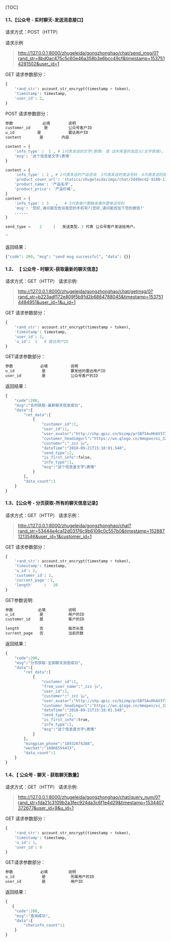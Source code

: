 
[TOC]



####  1.1、【公众号 - 实时聊天-发送消息接口】

请求方式：POST（HTTP）

请求示例

>http://127.0.0.1:8000/zhugeleida/gongzhonghao/chat/send_msg/0?rand_str=8bd0ac475c5c60e46a358b3e6bcc49cf&timestamp=1537514281502&user_id=1

 GET 请求参数部分：
```  python
{
    'rand_str': account.str_encrypt(timestamp + token),
    'timestamp': timestamp,
    'user_id': 2,
}
``` 

 
POST 请求参数部分：
```  python
参数             必填        说明
customer_id      是         公众号客户ID
u_id          是            雷达用户ID
content        是        内容 

content = {
    'info_type' :  1 , # 1代表发送的文字\表情\ 或 话术库里的自定义(文字表情)。
    'msg': '这个信息是文字\表情'
}

content = {
    'info_type' : 2 , # 2代表发送的产品咨询  3代表发送的电话号码  4代表发送的图片|截图  5、视频
    'product_cover_url': 'statics/zhugeleida/imgs/chat/2d49ecd2-9180-11e8-a32d-8e2edea1cc9c.png',
    'product_name': '产品名字',
    'product_price': '产品价格',
}
content = {
    'info_type' : 3   ,   # 3代表客户要触发事件要电话号码  
    'msg': '您好,请问能否告诉我您的手机号?|您好,请问能否加下您的微信?'
    ......
}

send_type =    2     |   发送类型，2 代表 公众号客户发送给用户。
``` 
`` 
 


返回结果：
```  python
{"code": 200, "msg": "send msg successful", "data": {}}
``` 
 


####  1.2、 【 公众号 - 时聊天-获取最新的聊天信息】

请求方式：GET（HTTP）
请求示例:

>http://127.0.0.1:8000/zhugeleida/gongzhonghao/chat/getmsg/0?rand_str=b223adf172e809f5b91d2b6864788045&timestamp=1537514484951&user_id=1&u_id=1
 
 
GET 请求参数部分：

```  python
{
    'rand_str': account.str_encrypt(timestamp + token),
    'timestamp': timestamp,
    'user_id': 2,
    'u_id':  1   # 雷达用户ID
}

``` 

GET请求参数部分：

```  python
参数            必填          说明
u_id            是           要发给的雷达用户ID
user_id         是           公众号客户的ID

``` 

 返回结果：

```  python
{
    "code":200,
    "msg":"实时获取-最新聊天信息成功",
    "data":{
        "ret_data":[
            {
                "customer_id":1,
                "user_id":1,
                "user_avator":"http://shp.qpic.cn/bizmp/prSBf5AvHhAV3730YB9qjpC4Uicv4pA4JBkjhgJmjzZSBB5vSC1gmrA/",
                "customer_headimgurl":"https://wx.qlogo.cn/mmopen/vi_32/DYAIOgq83epcPbQBxqzSu2qXqWuCrodTSbvlBmqJuOF1OIuMp46k9SSUvCCWZCF8Nj28TCe17NwoAib2lq14bAA/132",
                "customer":"_zzz จุ๊บ",
                "dateTime":"2018-09-21T15:18:01.548",
                "send_type":2,
                "is_first_info":false,
                "info_type":1,
                "msg":"这个信息是文字\表情"
            }
        ],
        "data_count":1
    }
}
``` 


####  1.3、【公众号 - 分页获取-所有的聊天信息记录】

请求方式：GET（HTTP）
请求示例：

>http://127.0.0.1:8000/zhugeleida/gongzhonghao/chat?rand_str=53444e4ca12d03176c9b6109c0c557b0&timestamp=1528871213546&user_id=1&customer_id=1

GET 请求参数部分：

``` python
{
    'rand_str': account.str_encrypt(timestamp + token),
    'timestamp': timestamp,
    'u_id': 2,   
    'customer_id': 1,
    'current_page'：1,            
    'length'     :   20           
}

```

GET参数说明:

``` python
参数           必填          说明
u_id           是           用户的ID
customer_id    是           客户的ID

length         否           每页长度
current_page   否           当前页数

```

返回结果：

```  python
{
    "code":200,
    "msg":"分页获取-全部聊天消息成功",
    "data":{
        "ret_data":[
            {
                "customer_id":1,
                "from_user_name":"_zzz จุ๊บ",
                "user_id":1,
                "customer":"_zzz จุ๊บ",
                "user_avatar":"http://shp.qpic.cn/bizmp/prSBf5AvHhAV3730YB9qjpC4Uicv4pA4JBkjhgJmjzZSBB5vSC1gmrA/",
                "customer_headimgurl":"https://wx.qlogo.cn/mmopen/vi_32/DYAIOgq83epcPbQBxqzSu2qXqWuCrodTSbvlBmqJuOF1OIuMp46k9SSUvCCWZCF8Nj28TCe17NwoAib2lq14bAA/132",
                "dateTime":"2018-09-21T15:18:01.548",
                "send_type":2,
                "is_first_info":true,
                "info_type":1,
                "msg":"这个信息是文字\表情"
            }
        ],
        "mingpian_phone":"18932674288",
        "wechat":"18866554433",
        "data_count":1
    }
}
``` 



####   1.4、【 公众号 - 聊天 - 获取聊天数量】
请求方式：GET（HTTP）
请求示例:

>http://127.0.0.1:8000/zhugeleida/gongzhonghao/chat/query_num/0?rand_str=fda21c3109b2a3fec924da3c6f1e4d29&timestamp=1534407372677&user_id=9&u_id=1

 
 
GET 请求参数部分：

```  python
{
    'rand_str': account.str_encrypt(timestamp + token),
    'timestamp': timestamp,
    'u_id': 1,
    'user_id': 9
}

``` 

GET请求参数部分：

```  python
参数            必填         说明
u_id            是           所属用户的ID
user_id         是           用户ID
``` 

 返回结果：

```  python
{
   {
    "code":200,
    "msg":"查询成功",
    "data":{
        "chatinfo_count":1
    }
}
    
``` 
